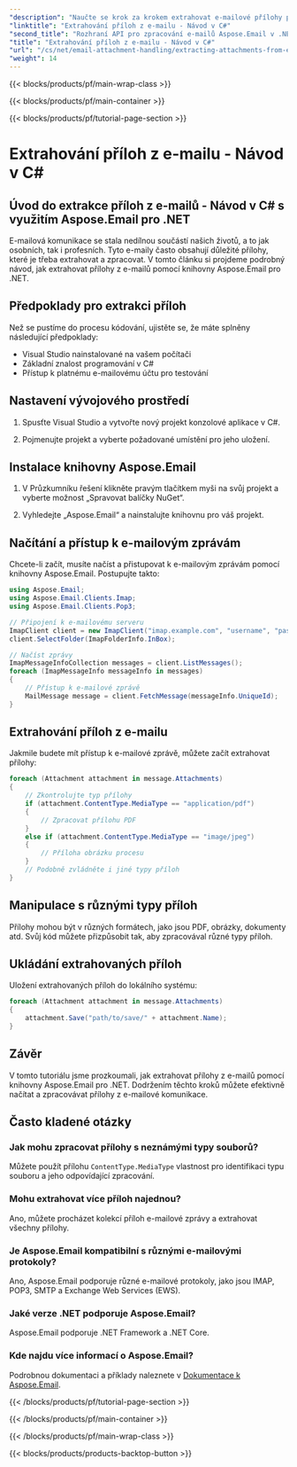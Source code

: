 ```yaml
---
"description": "Naučte se krok za krokem extrahovat e-mailové přílohy pomocí Aspose.Email pro .NET. Zpracujte různé formáty a snadno je ukládejte."
"linktitle": "Extrahování příloh z e-mailu - Návod v C#"
"second_title": "Rozhraní API pro zpracování e-mailů Aspose.Email v .NET"
"title": "Extrahování příloh z e-mailu - Návod v C#"
"url": "/cs/net/email-attachment-handling/extracting-attachments-from-email-csharp-walkthrough/"
"weight": 14
---
```


{{< blocks/products/pf/main-wrap-class >}}

{{< blocks/products/pf/main-container >}}

{{< blocks/products/pf/tutorial-page-section >}}

# Extrahování příloh z e-mailu - Návod v C#


## Úvod do extrakce příloh z e-mailů - Návod v C# s využitím Aspose.Email pro .NET

E-mailová komunikace se stala nedílnou součástí našich životů, a to jak osobních, tak i profesních. Tyto e-maily často obsahují důležité přílohy, které je třeba extrahovat a zpracovat. V tomto článku si projdeme podrobný návod, jak extrahovat přílohy z e-mailů pomocí knihovny Aspose.Email pro .NET.

## Předpoklady pro extrakci příloh

Než se pustíme do procesu kódování, ujistěte se, že máte splněny následující předpoklady:

- Visual Studio nainstalované na vašem počítači
- Základní znalost programování v C#
- Přístup k platnému e-mailovému účtu pro testování

## Nastavení vývojového prostředí

1. Spusťte Visual Studio a vytvořte nový projekt konzolové aplikace v C#.

2. Pojmenujte projekt a vyberte požadované umístění pro jeho uložení.

## Instalace knihovny Aspose.Email

1. V Průzkumníku řešení klikněte pravým tlačítkem myši na svůj projekt a vyberte možnost „Spravovat balíčky NuGet“.

2. Vyhledejte „Aspose.Email“ a nainstalujte knihovnu pro váš projekt.

## Načítání a přístup k e-mailovým zprávám

Chcete-li začít, musíte načíst a přistupovat k e-mailovým zprávám pomocí knihovny Aspose.Email. Postupujte takto:

```csharp
using Aspose.Email;
using Aspose.Email.Clients.Imap;
using Aspose.Email.Clients.Pop3;

// Připojení k e-mailovému serveru
ImapClient client = new ImapClient("imap.example.com", "username", "password");
client.SelectFolder(ImapFolderInfo.InBox);

// Načíst zprávy
ImapMessageInfoCollection messages = client.ListMessages();
foreach (ImapMessageInfo messageInfo in messages)
{
    // Přístup k e-mailové zprávě
    MailMessage message = client.FetchMessage(messageInfo.UniqueId);
}
```

## Extrahování příloh z e-mailu

Jakmile budete mít přístup k e-mailové zprávě, můžete začít extrahovat přílohy:

```csharp
foreach (Attachment attachment in message.Attachments)
{
    // Zkontrolujte typ přílohy
    if (attachment.ContentType.MediaType == "application/pdf")
    {
        // Zpracovat přílohu PDF
    }
    else if (attachment.ContentType.MediaType == "image/jpeg")
    {
        // Příloha obrázku procesu
    }
    // Podobně zvládněte i jiné typy příloh
}
```

## Manipulace s různými typy příloh

Přílohy mohou být v různých formátech, jako jsou PDF, obrázky, dokumenty atd. Svůj kód můžete přizpůsobit tak, aby zpracovával různé typy příloh.

## Ukládání extrahovaných příloh

Uložení extrahovaných příloh do lokálního systému:

```csharp
foreach (Attachment attachment in message.Attachments)
{
    attachment.Save("path/to/save/" + attachment.Name);
}
```

## Závěr

V tomto tutoriálu jsme prozkoumali, jak extrahovat přílohy z e-mailů pomocí knihovny Aspose.Email pro .NET. Dodržením těchto kroků můžete efektivně načítat a zpracovávat přílohy z e-mailové komunikace.

## Často kladené otázky

### Jak mohu zpracovat přílohy s neznámými typy souborů?

Můžete použít přílohu `ContentType.MediaType` vlastnost pro identifikaci typu souboru a jeho odpovídající zpracování.

### Mohu extrahovat více příloh najednou?

Ano, můžete procházet kolekcí příloh e-mailové zprávy a extrahovat všechny přílohy.

### Je Aspose.Email kompatibilní s různými e-mailovými protokoly?

Ano, Aspose.Email podporuje různé e-mailové protokoly, jako jsou IMAP, POP3, SMTP a Exchange Web Services (EWS).

### Jaké verze .NET podporuje Aspose.Email?

Aspose.Email podporuje .NET Framework a .NET Core.

### Kde najdu více informací o Aspose.Email?

Podrobnou dokumentaci a příklady naleznete v [Dokumentace k Aspose.Email](https://reference.aspose.com/email/net/).

{{< /blocks/products/pf/tutorial-page-section >}}

{{< /blocks/products/pf/main-container >}}

{{< /blocks/products/pf/main-wrap-class >}}

{{< blocks/products/products-backtop-button >}}